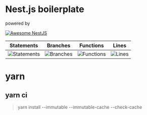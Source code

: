 # Nest.js boilerplate

powered by

[![Awesome NestJS](https://img.shields.io/badge/Awesome-NestJS-blue.svg?longCache=true&style=flat-square)](https://github.com/juliandavidmr/awesome-nestjs)

 | Statements | Branches | Functions | Lines |
| -----------|----------|-----------|-------|
| ![Statements](https://img.shields.io/badge/Coverage-27.9%25-red.svg "Make me better!") | ![Branches](https://img.shields.io/badge/Coverage-100%25-brightgreen.svg "Make me better!") | ![Functions](https://img.shields.io/badge/Coverage-22.22%25-red.svg "Make me better!") | ![Lines](https://img.shields.io/badge/Coverage-21.62%25-red.svg "Make me better!") |

# yarn

## yarn ci
> yarn install --immutable --immutable-cache --check-cache
